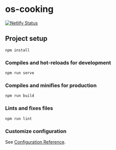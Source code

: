 # os-cooking
[![Netlify Status](https://api.netlify.com/api/v1/badges/a1f7fc16-3b3e-4069-bcdb-9ce252a5c452/deploy-status)](https://app.netlify.com/sites/sad-hopper-fd2c7f/deploys)

## Project setup
```
npm install
```

### Compiles and hot-reloads for development
```
npm run serve
```

### Compiles and minifies for production
```
npm run build
```

### Lints and fixes files
```
npm run lint
```

### Customize configuration
See [Configuration Reference](https://cli.vuejs.org/config/).
